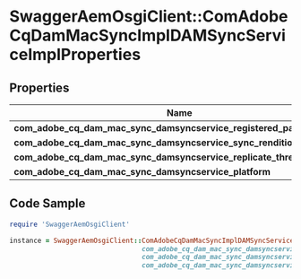 # SwaggerAemOsgiClient::ComAdobeCqDamMacSyncImplDAMSyncServiceImplProperties

## Properties

Name | Type | Description | Notes
------------ | ------------- | ------------- | -------------
**com_adobe_cq_dam_mac_sync_damsyncservice_registered_paths** | [**ConfigNodePropertyArray**](ConfigNodePropertyArray.md) |  | [optional] 
**com_adobe_cq_dam_mac_sync_damsyncservice_sync_renditions** | [**ConfigNodePropertyBoolean**](ConfigNodePropertyBoolean.md) |  | [optional] 
**com_adobe_cq_dam_mac_sync_damsyncservice_replicate_thread_wait_ms** | [**ConfigNodePropertyInteger**](ConfigNodePropertyInteger.md) |  | [optional] 
**com_adobe_cq_dam_mac_sync_damsyncservice_platform** | [**ConfigNodePropertyDropDown**](ConfigNodePropertyDropDown.md) |  | [optional] 

## Code Sample

```ruby
require 'SwaggerAemOsgiClient'

instance = SwaggerAemOsgiClient::ComAdobeCqDamMacSyncImplDAMSyncServiceImplProperties.new(com_adobe_cq_dam_mac_sync_damsyncservice_registered_paths: null,
                                 com_adobe_cq_dam_mac_sync_damsyncservice_sync_renditions: null,
                                 com_adobe_cq_dam_mac_sync_damsyncservice_replicate_thread_wait_ms: null,
                                 com_adobe_cq_dam_mac_sync_damsyncservice_platform: null)
```


